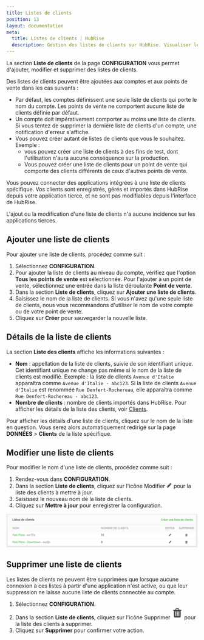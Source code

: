 ```yaml
---
title: Listes de clients
position: 13
layout: documentation
meta:
  title: Listes de clients | HubRise
  description: Gestion des listes de clients sur HubRise. Visualiser leur contenu. Ajouter ou supprimer des listes de clients. Convention de nommage pour mieux s'y retrouver.
---
```


La section **Liste de clients** de la page **CONFIGURATION** vous permet d'ajouter, modifier et supprimer des listes de clients.

Des listes de clients peuvent être ajoutées aux comptes et aux points de vente dans les cas suivants :

- Par défaut, les comptes définissent une seule liste de clients qui porte le nom du compte. Les points de vente ne comportent aucune liste de clients définie par défaut.
- Un compte doit impérativement comporter au moins une liste de clients. Si vous tentez de supprimer la dernière liste de clients d'un compte, une notification d'erreur s'affiche.
- Vous pouvez créer autant de listes de clients que vous le souhaitez. Exemple :
  - vous pouvez créer une liste de clients à des fins de test, dont l'utilisation n'aura aucune conséquence sur la production.
  - Vous pouvez créer une liste de clients pour un point de vente qui comporte des clients différents de ceux d'autres points de vente.

Vous pouvez connecter des applications intégrées à une liste de clients spécifique. Vos clients sont enregistrés, gérés et importés dans HubRise depuis votre application tierce, et ne sont pas modifiables depuis l'interface de HubRise.

L'ajout ou la modification d'une liste de clients n'a aucune incidence sur les applications tierces.

## Ajouter une liste de clients

Pour ajouter une liste de clients, procédez comme suit :

1. Sélectionnez **CONFIGURATION**.
1. Pour ajouter la liste de clients au niveau du compte, vérifiez que l'option **Tous les points de vente** est sélectionnée. Pour l'ajouter à un point de vente, sélectionnez une entrée dans la liste déroulante **Point de vente**.
1. Dans la section **Liste de clients**, cliquez sur **Ajouter une liste de clients**.
1. Saisissez le nom de la liste de clients. Si vous n'avez qu'une seule liste de clients, nous vous recommandons d'utiliser le nom de votre compte ou de votre point de vente.
1. Cliquez sur **Créer** pour sauvegarder la nouvelle liste.

## Détails de la liste de clients

La section **Liste des clients** affiche les informations suivantes :

- **Nom** : appellation de la liste de clients, suivie de son identifiant unique. Cet identifiant unique ne change pas même si le nom de la liste de clients est modifié. Exemple : la liste de clients `Avenue d'Italie` apparaîtra comme `Avenue d'Italie - abc123`. Si la liste de clients `Avenue d'Italie` est renommée `Rue Denfert-Rochereau`, elle apparaîtra comme `Rue Denfert-Rochereau - abc123`.
- **Nombre de clients** : nombre de clients importés dans HubRise. Pour afficher les détails de la liste des clients, voir [Clients](/docs/donnees#clients).

Pour afficher les détails d'une liste de clients, cliquez sur le nom de la liste en question. Vous serez alors automatiquement redirigé sur la page **DONNÉES** > **Clients** de la liste spécifique.

## Modifier une liste de clients

Pour modifier le nom d'une liste de clients, procédez comme suit :

1. Rendez-vous dans **CONFIGURATION**.
1. Dans la section **Liste de clients**, cliquez sur l'icône Modifier <InlineImage width="15" height="15">![Icône Modifier](../images/028-pen-icon.png)</InlineImage> pour la liste des clients à mettre à jour.
1. Saisissez le nouveau nom de la liste de clients.
1. Cliquez sur **Mettre à jour** pour enregistrer la configuration.

![Modifier ou supprimer une liste de clients](../images/074-fr-edit-remove-customer-list.png)

## Supprimer une liste de clients

Les listes de clients ne peuvent être supprimées que lorsque aucune connexion à ces listes à partir d'une application n'est active, ou que leur suppression ne laisse aucune liste de clients connectée au compte.

1. Sélectionnez **CONFIGURATION**.
1. Dans la section **Liste de clients**, cliquez sur l'icône Supprimer <InlineImage width="15" height="16">![Icône de corbeille](../images/057-2x-trash-icon.png)</InlineImage> pour la liste des clients à supprimer.
1. Cliquez sur **Supprimer** pour confirmer votre action.
